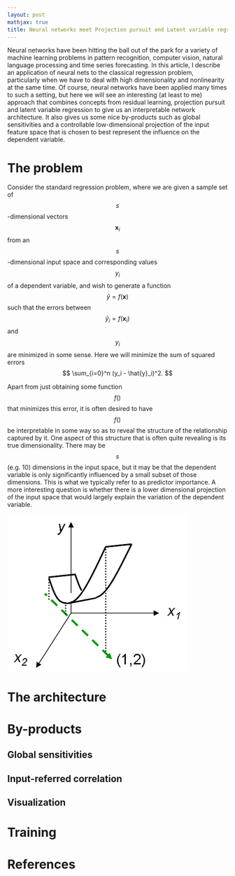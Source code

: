 ```yaml
---
layout: post
mathjax: true
title: Neural networks meet Projection pursuit and Latent variable regression
---
```

<script type="text/javascript" async
  src="https://cdn.mathjax.org/mathjax/latest/MathJax.js?config=TeX-AMS-MML_HTMLorMML" >
</script> 

Neural networks have been hitting the ball out of the park for a variety of machine learning problems in pattern recognition, computer vision, natural language processing and time series forecasting. In this article, I describe an application of neural nets to the classical regression problem, particularly when we have to deal with high dimensionality and nonlinearity at the same time. Of course, neural networks have been applied many times to such a setting, but here we will see an interesting (at least to me) approach that combines concepts from residual learning, projection pursuit and latent variable regression to give us an interpretable network architecture. It also gives us some nice by-products such as global sensitivities and a controllable low-dimensional projection of the input feature space that is chosen to best represent the influence on the dependent variable.

# The problem
Consider the standard regression problem, where we are given a sample set of $$s$$-dimensional vectors $$\mathbf{x}_i$$ from an $$s$$-dimensional input space and corresponding values $$y_i$$ of a dependent variable, and wish to generate a function $$\hat{y} = f(\mathbf{x})$$ such that the errors between $$\hat{y}_i = f(\mathbf{x}_i)$$ and $$y_i$$ are minimized in some sense.
Here we will minimize the sum of squared errors
$$
\sum_{i=0}^n (y_i - \hat{y}_i)^2.
$$

Apart from just obtaining some function $$f()$$ that minimizes this error, it is often desired to have $$f()$$ be interpretable in some way so as to reveal the structure of the relationship captured by it. One aspect of this structure that is often quite revealing is its true dimensionality. There may be $$s$$ (e.g. 10) dimensions in the input space, but it may be that the dependent variable is only significantly influenced by a small subset of those dimensions. This is what we typically refer to as predictor importance. A more interesting question is whether there is a lower dimensional projection of the input space that would largely explain the variation of the dependent variable.

![2-D input space with 1 latent variable that explains all the variation in the dependent variable.](/images/2var1lv.tif "2-D input space with 1 latent variable that explains all the variation in the dependent variable.")

# The architecture

# By-products
## Global sensitivities
## Input-referred correlation
## Visualization

# Training

# References
